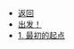 * [返回](README.md)
* [出发！](./solidity/README.md)
* [1. 最初的起点](./solidity/%E6%9C%80%E5%88%9D%E7%9A%84%E8%B5%B7%E7%82%B9.md)